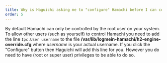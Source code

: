```yaml
---
title: Why is Haguichi asking me to "configure" Hamachi before I can connect?
order: 5
---
```

By default Hamachi can only be controlled by the root user on your system. To allow other users (such as yourself) to control Hamachi you need to add the line <code style="white-space: nowrap;">Ipc.User username</code> to the file <b>/var/lib/logmein-hamachi/h2-engine-override.cfg</b> where <i>username</i> is your actual username. If you click the "Configure" button then Haguichi will add this line for you. However you do need to have (root or super user) privileges to be able to do so.
